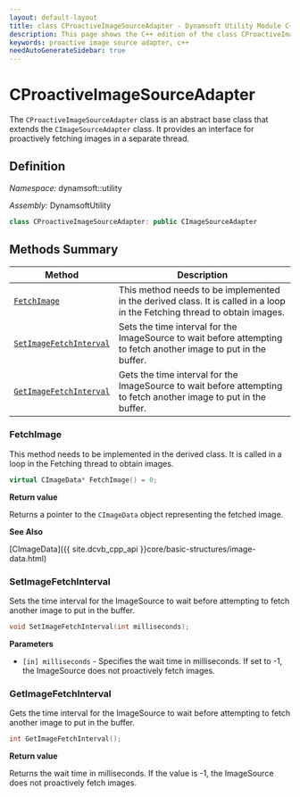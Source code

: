 ```yaml
---
layout: default-layout
title: class CProactiveImageSourceAdapter - Dynamsoft Utility Module C++ Edition API Reference
description: This page shows the C++ edition of the class CProactiveImageSourceAdapter in Dynamsoft Utility Module.
keywords: proactive image source adapter, c++
needAutoGenerateSidebar: true
---
```


# CProactiveImageSourceAdapter

The `CProactiveImageSourceAdapter` class is an abstract base class that extends the `CImageSourceAdapter` class. It provides an interface for proactively fetching images in a separate thread.

## Definition

*Namespace:* dynamsoft::utility

*Assembly:* DynamsoftUtility

```cpp
class CProactiveImageSourceAdapter: public CImageSourceAdapter
```

## Methods Summary

| Method               | Description |
|----------------------|-------------|
| [`FetchImage`](#fetchimage) | This method needs to be implemented in the derived class. It is called in a loop in the Fetching thread to obtain images.|
| [`SetImageFetchInterval`](#setimagefetchinterval) | Sets the time interval for the ImageSource to wait before attempting to fetch another image to put in the buffer. |
| [`GetImageFetchInterval`](#getimagefetchinterval) | Gets the time interval for the ImageSource to wait before attempting to fetch another image to put in the buffer. |

### FetchImage

This method needs to be implemented in the derived class. It is called in a loop in the Fetching thread to obtain images.

```cpp
virtual CImageData* FetchImage() = 0;
```

**Return value**

Returns a pointer to the `CImageData` object representing the fetched image.

**See Also**

[CImageData]({{ site.dcvb_cpp_api }}core/basic-structures/image-data.html)

### SetImageFetchInterval

Sets the time interval for the ImageSource to wait before attempting to fetch another image to put in the buffer.

```cpp
void SetImageFetchInterval(int milliseconds);
```

**Parameters**

- `[in] milliseconds` - Specifies the wait time in milliseconds. If set to -1, the ImageSource does not proactively fetch images.

### GetImageFetchInterval

Gets the time interval for the ImageSource to wait before attempting to fetch another image to put in the buffer.

```cpp
int GetImageFetchInterval();
```

**Return value**

Returns the wait time in milliseconds. If the value is -1, the ImageSource does not proactively fetch images.
